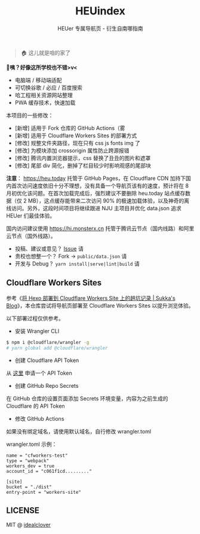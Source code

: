 <h1 align="center">HEUindex</h1>

<div align="center">

HEUer 专属导航页 - 衍生自南哪指南

</div></br>


> 🏠 这儿就是咱的家了

**🤣咦？好像这所学校也不错>v<**

* 电脑端 / 移动端适配
* 可切换谷歌 / 必应 / 百度搜索
* 哈工程相关资源网站整理
* PWA 缓存技术，快速加载

本项目的一些修改：

* [新增] 适用于 Fork 仓库的 GitHub Actions（雾
* [新增] 适用于 Cloudflare Workers Sites 的部署方式
* [修改] 规整文件夹路径，现在只有 css js fonts img 了
* [修改] 为模块添加 crossorigin 属性防止跨源报错
* [修改] 腾讯内置浏览器提示，css 替换了丑丑的图片和遮罩
* [修改] 尾部 div 简化，删掉了栏目较少时影响观感的尾部块

**注意**： https://heu.today 托管于 GitHub Pages，在 Cloudflare CDN 加持下国内首次访问速度依旧十分不理想，没有具备一个导航页该有的速度，预计将在 8 月初优化该问题。在首次加载完成后，强烈建议不要删除 heu.today 站点缓存数据（仅 2 MB），这点缓存能带来二次访问 90% 的极速加载体验，以及神奇的离线访问。另外，这段时间项目将继续跟进 NJU 主项目并优化 data.json 追求 HEUer 们最佳体验。

国内访问建议使用 https://hi.monsterx.cn  托管于腾讯云节点（国内线路）和阿里云节点（国外线路）。

 - 投稿、建议或意见？ [Issue](https://github.com/monsterxcn/Life-in-HEU/issues/new) 请
 - 贵校也想整一个？ Fork -> `public/data.json` 请
 - 开发与 Debug？ `yarn install|serve|lint|build` 请

## Cloudflare Workers Sites

参考《[将 Hexo 部署到 Cloudflare Workers Site 上的趟坑记录 | Sukka's Blog](https://blog.skk.moe/post/deploy-blog-to-cf-workers-site/#%E8%87%AA%E5%AE%9A%E4%B9%89-Cloudflare-Workers-Site-%E7%9A%84%E8%A1%8C%E4%B8%BA)》，本仓库尝试将导航页部署至 Cloudflare Workers Sites 以提升浏览体验。

以下部署过程仅供参考。

 - 安装 Wrangler CLI

```bash
$ npm i @cloudflare/wrangler -g
# yarn global add @cloudflare/wrangler
```

 - 创建 Cloudflare API Token

从 [这里](https://dash.cloudflare.com/profile/api-tokens) 申请一个 API Token

 - 创建 GitHub Repo Secrets

在 GitHub 仓库的设置页面添加 Secrets 环境变量，内容为之前生成的 Cloudflare 的 API Token

 - 修改 GitHub Actions

如果没有绑定域名，请使用默认域名，自行修改 wrangler.toml

wrangler.toml 示例：

```
name = "cfworkers-test"
type = "webpack"
workers_dev = true
account_id = "c061f1cd........."

[site]
bucket = "./dist"
entry-point = "workers-site"
```

## LICENSE

MIT @ [idealclover](https://github.com/idealclover)

